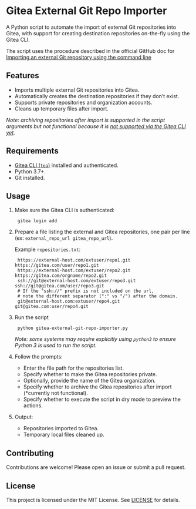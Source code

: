 # Gitea External Git Repo Importer

A Python script to automate the import of external Git repositories into Gitea, with support for creating destination repositories on-the-fly using the Gitea CLI.

The script uses the procedure described in the official GitHub doc for [Importing an external Git repository using the command line](https://docs.github.com/en/migrations/importing-source-code/using-the-command-line-to-import-source-code/importing-an-external-git-repository-using-the-command-line)

## Features
- Imports multiple external Git repositories into Gitea.
- Automatically creates the destination repositories if they don’t exist.
- Supports private repositories and organization accounts.
- Cleans up temporary files after import.

*Note: archiving repositories after import is supported in the script arguments but not functional because 
it is [not supported via the Gitea CLI yet](https://gitea.com/gitea/tea/issues/454).*

## Requirements
- [Gitea CLI (`tea`)](https://gitea.com/gitea/tea) installed and authenticated.
- Python 3.7+.
- Git installed.

## Usage
1. Make sure the Gitea CLI is authenticated:

        gitea login add

1. Prepare a file listing the external and Gitea repositories, one pair per line (ex: `external_repo_url gitea_repo_url`).
   
   Example `repositories.txt`:

        https://external-host.com/extuser/repo1.git https://gitea.com/user/repo1.git
        https://external-host.com/extuser/repo2.git https://gitea.com/orgname/repo2.git
        ssh://git@external-host.com/extuser/repo3.git ssh://git@gitea.com/user/repo3.git
        # If the "ssh://" prefix is not included on the url,
        # note the different separator (":" vs "/") after the domain.
        git@external-host.com:extuser/repo4.git git@gitea.com:user/repo4.git

1. Run the script

        python gitea-external-git-repo-importer.py

    *Note: some systems may require explicitly using `python3` to ensure Python 3 is used to run the script.*
1. Follow the prompts:
   - Enter the file path for the repositories list.
   - Specify whether to make the Gitea repositories private.
   - Optionally, provide the name of the Gitea organization.
   - Specify whether to archive the Gitea repositories after import (*currently not functional).
   - Specify whether to execute the script in dry mode to preview the actions.
1. Output:
   - Repositories imported to Gitea.
   - Temporary local files cleaned up.

## Contributing

Contributions are welcome! Please open an issue or submit a pull request.

## License

This project is licensed under the MIT License. See [LICENSE](LICENSE) for details.
